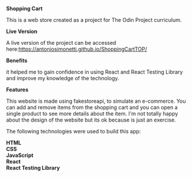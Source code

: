 **Shopping Cart**

This is a web store created as a project for The Odin Project curriculum.

**Live Version**

A live version of the project can be accessed here:https://antoniosimonetti.github.io/ShoppingCartTOP/

**Benefits**

it helped me to gain confidence in using React and React Testing Library and improve my knowledge of the technology.

**Features**

This website is made using fakestoreapi, to simulate an e-commerce. You can add and remove items from the shopping cart and you can open a single product to see more details about the item.
I'm not totally happy about the design of the website but its ok because is just an exercise.


The following technologies were used to build this app:

**HTML<br>
CSS<br>
JavaScript<br>
React<br>
React Testing Library <br>**
